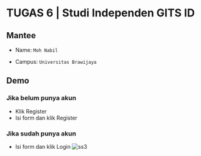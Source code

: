 # TUGAS 6 | Studi Independen GITS ID

## Mantee
- Name: ``` Moh Nabil ```

- Campus: ``` Universitas Brawijaya ```

## Demo
### Jika belum punya akun
* Klik Register
* Isi form dan klik Register
### Jika sudah punya akun
* Isi form dan klik Login
![ss3](https://user-images.githubusercontent.com/76217541/230058334-16efc01e-059b-4f3e-be0b-365a6f6e2ec9.png)
